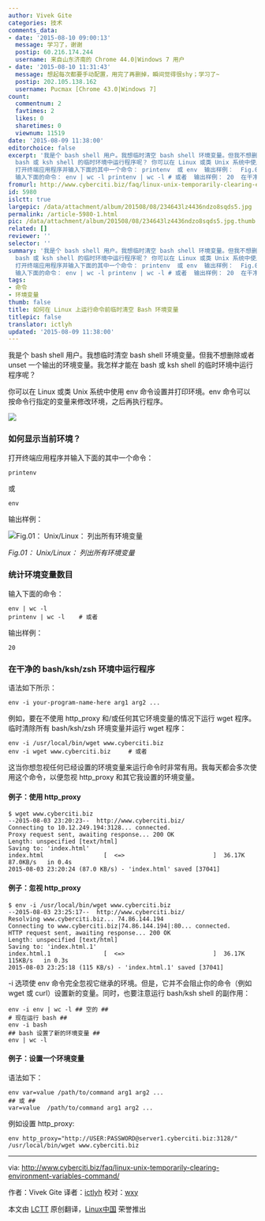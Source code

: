 ```yaml
---
author: Vivek Gite
categories: 技术
comments_data:
- date: '2015-08-10 09:00:13'
  message: 学习了，谢谢
  postip: 60.216.174.244
  username: 来自山东济南的 Chrome 44.0|Windows 7 用户
- date: '2015-08-10 11:31:43'
  message: 想起每次都要手动配置，用完了再删掉，瞬间觉得很shy；学习了~
  postip: 202.105.138.162
  username: Pucmax [Chrome 43.0|Windows 7]
count:
  commentnum: 2
  favtimes: 2
  likes: 0
  sharetimes: 0
  viewnum: 11519
date: '2015-08-09 11:38:00'
editorchoice: false
excerpt: '我是个 bash shell 用户。我想临时清空 bash shell 环境变量。但我不想删除或者 unset 一个输出的环境变量。我怎样才能在
  bash 或 ksh shell 的临时环境中运行程序呢？ 你可以在 Linux 或类 Unix 系统中使用 env 命令设置并打印环境。env 命令可以按命令行指定的变量来修改环境，之后再执行程序。  如何显示当前环境？
  打开终端应用程序并输入下面的其中一个命令： printenv  或 env  输出样例：  Fig.01： Unix/Linux： 列出所有环境变量 统计环境变量数目
  输入下面的命令： env | wc -l printenv | wc -l # 或者  输出样例： 20  在干净'
fromurl: http://www.cyberciti.biz/faq/linux-unix-temporarily-clearing-environment-variables-command/
id: 5980
islctt: true
largepic: /data/attachment/album/201508/08/234643lz4436ndzo8sqds5.jpg
permalink: /article-5980-1.html
pic: /data/attachment/album/201508/08/234643lz4436ndzo8sqds5.jpg.thumb.jpg
related: []
reviewer: ''
selector: ''
summary: '我是个 bash shell 用户。我想临时清空 bash shell 环境变量。但我不想删除或者 unset 一个输出的环境变量。我怎样才能在
  bash 或 ksh shell 的临时环境中运行程序呢？ 你可以在 Linux 或类 Unix 系统中使用 env 命令设置并打印环境。env 命令可以按命令行指定的变量来修改环境，之后再执行程序。  如何显示当前环境？
  打开终端应用程序并输入下面的其中一个命令： printenv  或 env  输出样例：  Fig.01： Unix/Linux： 列出所有环境变量 统计环境变量数目
  输入下面的命令： env | wc -l printenv | wc -l # 或者  输出样例： 20  在干净'
tags:
- 命令
- 环境变量
thumb: false
title: 如何在 Linux 上运行命令前临时清空 Bash 环境变量
titlepic: false
translator: ictlyh
updated: '2015-08-09 11:38:00'
---
```


我是个 bash shell 用户。我想临时清空 bash shell 环境变量。但我不想删除或者 unset 一个输出的环境变量。我怎样才能在 bash 或 ksh shell 的临时环境中运行程序呢？


你可以在 Linux 或类 Unix 系统中使用 env 命令设置并打印环境。env 命令可以按命令行指定的变量来修改环境，之后再执行程序。


![](/data/attachment/album/201508/08/234643lz4436ndzo8sqds5.jpg)


### 如何显示当前环境？


打开终端应用程序并输入下面的其中一个命令：



```
printenv

```

或



```
env

```

输出样例：


![Fig.01： Unix/Linux： 列出所有环境变量](/data/attachment/album/201508/08/234703bjxggfndgrsxr9gz.jpg)


*Fig.01： Unix/Linux： 列出所有环境变量*


### 统计环境变量数目


输入下面的命令：



```
env | wc -l
printenv | wc -l    # 或者

```

输出样例：



```
20

```

### 在干净的 bash/ksh/zsh 环境中运行程序


语法如下所示：



```
env -i your-program-name-here arg1 arg2 ...

```

例如，要在不使用 http\_proxy 和/或任何其它环境变量的情况下运行 wget 程序。临时清除所有 bash/ksh/zsh 环境变量并运行 wget 程序：



```
env -i /usr/local/bin/wget www.cyberciti.biz
env -i wget www.cyberciti.biz     # 或者

```

这当你想忽视任何已经设置的环境变量来运行命令时非常有用。我每天都会多次使用这个命令，以便忽视 http\_proxy 和其它我设置的环境变量。


#### 例子：使用 http\_proxy



```
$ wget www.cyberciti.biz
--2015-08-03 23:20:23--  http://www.cyberciti.biz/
Connecting to 10.12.249.194:3128... connected.
Proxy request sent, awaiting response... 200 OK
Length: unspecified [text/html]
Saving to: 'index.html'
index.html                 [  <=>                         ]  36.17K  87.0KB/s   in 0.4s
2015-08-03 23:20:24 (87.0 KB/s) - 'index.html' saved [37041]

```

#### 例子：忽视 http\_proxy



```
$ env -i /usr/local/bin/wget www.cyberciti.biz
--2015-08-03 23:25:17--  http://www.cyberciti.biz/
Resolving www.cyberciti.biz... 74.86.144.194
Connecting to www.cyberciti.biz|74.86.144.194|:80... connected.
HTTP request sent, awaiting response... 200 OK
Length: unspecified [text/html]
Saving to: 'index.html.1'
index.html.1               [  <=>                         ]  36.17K   115KB/s   in 0.3s
2015-08-03 23:25:18 (115 KB/s) - 'index.html.1' saved [37041]

```

-i 选项使 env 命令完全忽视它继承的环境。但是，它并不会阻止你的命令（例如 wget 或 curl）设置新的变量。同时，也要注意运行 bash/ksh shell 的副作用：



```
env -i env | wc -l ## 空的 ##
# 现在运行 bash ##
env -i bash
## bash 设置了新的环境变量 ##
env | wc -l

```

#### 例子：设置一个环境变量


语法如下：



```
env var=value /path/to/command arg1 arg2 ...
## 或 ## 
var=value  /path/to/command arg1 arg2 ...

```

例如设置 http\_proxy:



```
env http_proxy="http://USER:PASSWORD@server1.cyberciti.biz:3128/" /usr/local/bin/wget www.cyberciti.biz

```



---


via: <http://www.cyberciti.biz/faq/linux-unix-temporarily-clearing-environment-variables-command/>


作者：Vivek Gite 译者：[ictlyh](https://github.com/ictlyh) 校对：[wxy](https://github.com/wxy)


本文由 [LCTT](https://github.com/LCTT/TranslateProject) 原创翻译，[Linux中国](https://linux.cn/) 荣誉推出